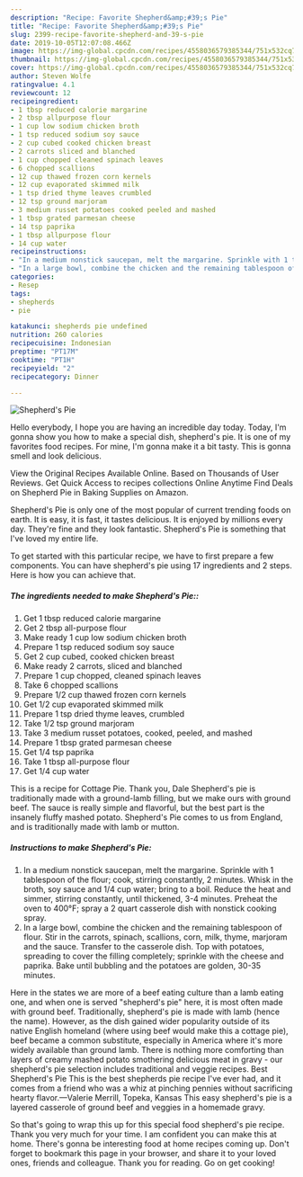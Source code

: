 ```yaml
---
description: "Recipe: Favorite Shepherd&amp;#39;s Pie"
title: "Recipe: Favorite Shepherd&amp;#39;s Pie"
slug: 2399-recipe-favorite-shepherd-and-39-s-pie
date: 2019-10-05T12:07:08.466Z
image: https://img-global.cpcdn.com/recipes/4558036579385344/751x532cq70/shepherds-pie-recipe-main-photo.jpg
thumbnail: https://img-global.cpcdn.com/recipes/4558036579385344/751x532cq70/shepherds-pie-recipe-main-photo.jpg
cover: https://img-global.cpcdn.com/recipes/4558036579385344/751x532cq70/shepherds-pie-recipe-main-photo.jpg
author: Steven Wolfe
ratingvalue: 4.1
reviewcount: 12
recipeingredient:
- 1 tbsp reduced calorie margarine
- 2 tbsp allpurpose flour
- 1 cup low sodium chicken broth
- 1 tsp reduced sodium soy sauce
- 2 cup cubed cooked chicken breast
- 2 carrots sliced and blanched
- 1 cup chopped cleaned spinach leaves
- 6 chopped scallions
- 12 cup thawed frozen corn kernels
- 12 cup evaporated skimmed milk
- 1 tsp dried thyme leaves crumbled
- 12 tsp ground marjoram
- 3 medium russet potatoes cooked peeled and mashed
- 1 tbsp grated parmesan cheese
- 14 tsp paprika
- 1 tbsp allpurpose flour
- 14 cup water
recipeinstructions:
- "In a medium nonstick saucepan, melt the margarine. Sprinkle with 1 tablespoon of the flour; cook, stirring constantly, 2 minutes. Whisk in the broth, soy sauce and 1/4 cup water; bring to a boil. Reduce the heat and simmer, stirring constantly, until thickened, 3-4 minutes. Preheat the oven to 400°F; spray a 2 quart casserole dish with nonstick cooking spray."
- "In a large bowl, combine the chicken and the remaining tablespoon of flour. Stir in the carrots, spinach, scallions, corn, milk, thyme, marjoram and the sauce. Transfer to the casserole dish. Top with potatoes, spreading to cover the filling completely; sprinkle with the cheese and paprika. Bake until bubbling and the potatoes are golden, 30-35 minutes."
categories:
- Resep
tags:
- shepherds
- pie

katakunci: shepherds pie undefined
nutrition: 260 calories
recipecuisine: Indonesian
preptime: "PT17M"
cooktime: "PT1H"
recipeyield: "2"
recipecategory: Dinner

---
```



![Shepherd&#39;s Pie](https://img-global.cpcdn.com/recipes/4558036579385344/751x532cq70/shepherds-pie-recipe-main-photo.jpg)

Hello everybody, I hope you are having an incredible day today. Today, I'm gonna show you how to make a special dish, shepherd&#39;s pie. It is one of my favorites food recipes. For mine, I'm gonna make it a bit tasty. This is gonna smell and look delicious.

View the Original Recipes Available Online. Based on Thousands of User Reviews. Get Quick Access to recipes collections Online Anytime Find Deals on Shepherd Pie in Baking Supplies on Amazon.

Shepherd&#39;s Pie is only one of the most popular of current trending foods on earth. It is easy, it is fast, it tastes delicious. It is enjoyed by millions every day. They're fine and they look fantastic. Shepherd&#39;s Pie is something that I've loved my entire life.


To get started with this particular recipe, we have to first prepare a few components. You can have shepherd&#39;s pie using 17 ingredients and 2 steps. Here is how you can achieve that.

##### The ingredients needed to make Shepherd&#39;s Pie::

1. Get 1 tbsp reduced calorie margarine
1. Get 2 tbsp all-purpose flour
1. Make ready 1 cup low sodium chicken broth
1. Prepare 1 tsp reduced sodium soy sauce
1. Get 2 cup cubed, cooked chicken breast
1. Make ready 2 carrots, sliced and blanched
1. Prepare 1 cup chopped, cleaned spinach leaves
1. Take 6 chopped scallions
1. Prepare 1/2 cup thawed frozen corn kernels
1. Get 1/2 cup evaporated skimmed milk
1. Prepare 1 tsp dried thyme leaves, crumbled
1. Take 1/2 tsp ground marjoram
1. Take 3 medium russet potatoes, cooked, peeled, and mashed
1. Prepare 1 tbsp grated parmesan cheese
1. Get 1/4 tsp paprika
1. Take 1 tbsp all-purpose flour
1. Get 1/4 cup water


This is a recipe for Cottage Pie. Thank you, Dale Shepherd&#39;s pie is traditionally made with a ground-lamb filling, but we make ours with ground beef. The sauce is really simple and flavorful, but the best part is the insanely fluffy mashed potato. Shepherd&#39;s Pie comes to us from England, and is traditionally made with lamb or mutton. 

##### Instructions to make Shepherd&#39;s Pie:

1. In a medium nonstick saucepan, melt the margarine. Sprinkle with 1 tablespoon of the flour; cook, stirring constantly, 2 minutes. Whisk in the broth, soy sauce and 1/4 cup water; bring to a boil. Reduce the heat and simmer, stirring constantly, until thickened, 3-4 minutes. Preheat the oven to 400°F; spray a 2 quart casserole dish with nonstick cooking spray.
1. In a large bowl, combine the chicken and the remaining tablespoon of flour. Stir in the carrots, spinach, scallions, corn, milk, thyme, marjoram and the sauce. Transfer to the casserole dish. Top with potatoes, spreading to cover the filling completely; sprinkle with the cheese and paprika. Bake until bubbling and the potatoes are golden, 30-35 minutes.


Here in the states we are more of a beef eating culture than a lamb eating one, and when one is served &#34;shepherd&#39;s pie&#34; here, it is most often made with ground beef. Traditionally, shepherd&#39;s pie is made with lamb (hence the name). However, as the dish gained wider popularity outside of its native English homeland (where using beef would make this a cottage pie), beef became a common substitute, especially in America where it&#39;s more widely available than ground lamb. There is nothing more comforting than layers of creamy mashed potato smothering delicious meat in gravy - our shepherd&#39;s pie selection includes traditional and veggie recipes. Best Shepherd&#39;s Pie This is the best shepherds pie recipe I&#39;ve ever had, and it comes from a friend who was a whiz at pinching pennies without sacrificing hearty flavor.—Valerie Merrill, Topeka, Kansas This easy shepherd&#39;s pie is a layered casserole of ground beef and veggies in a homemade gravy. 

So that's going to wrap this up for this special food shepherd&#39;s pie recipe. Thank you very much for your time. I am confident you can make this at home. There's gonna be interesting food at home recipes coming up. Don't forget to bookmark this page in your browser, and share it to your loved ones, friends and colleague. Thank you for reading. Go on get cooking!
